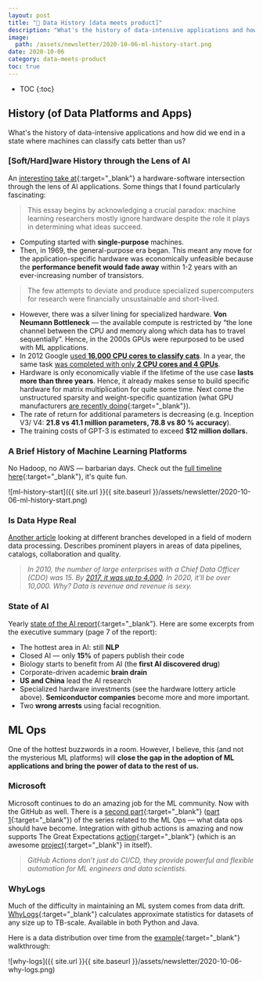 ```yaml
---
layout: post
title: "📜 Data History [data meets product]"
description: "What's the history of data-intensive applications and how did we end in a state where machines can classify cats better than us?"
image:
  path: /assets/newsletter/2020-10-06-ml-history-start.png
date: 2020-10-06
category: data-meets-product
toc: true
---
```

* TOC
{:toc}

## History (of Data Platforms and Apps)

What's the history of data-intensive applications and how did we end in a state where machines can classify cats better than us?

### [Soft/Hard]ware History through the Lens of AI

An [interesting take at](https://hardwarelottery.github.io/){:target="_blank"} a hardware-software intersection through the lens of AI applications. Some things that I found particularly fascinating:

> This essay begins by acknowledging a crucial paradox: machine learning researchers mostly ignore hardware despite the role it plays in determining what ideas succeed.

* Computing started with **single-purpose** machines.
* Then, in 1969, the general-purpose era began. This meant any move for the application-specific hardware was economically unfeasible because the **performance benefit would fade away** within 1-2 years with an ever-increasing number of transistors.

> The few attempts to deviate and produce specialized supercomputers for research were financially unsustainable and short-lived.

* However, there was a silver lining for specialized hardware. **Von Neumann Bottleneck** — the available compute is restricted by “the lone channel between the CPU and memory along which data has to travel sequentially”. Hence, in the 2000s GPUs were repurposed to be used with ML applications.
* In 2012 Google [used **16,000 CPU cores to classify cats**](https://arxiv.org/abs/1112.6209). In a year, the same task [was completed with only **2 CPU cores and 4 GPUs**](http://proceedings.mlr.press/v28/coates13.html).
* Hardware is only economically viable if the lifetime of the use case **lasts more than three years**. Hence, it already makes sense to build specific hardware for matrix multiplication for quite some time. Next come the unstructured sparsity and weight-specific quantization (what GPU manufacturers [are recently doing](https://developer.nvidia.com/blog/nvidia-ampere-architecture-in-depth/){:target="_blank"}).
* The rate of return for additional parameters is decreasing (e.g. Inception V3/ V4: **21.8 vs 41.1 million parameters, 78.8 vs 80 % accuracy**).
* The training costs of GPT-3 is estimated to exceed **$12 million dollars.**

### A Brief History of Machine Learning Platforms

No Hadoop, no AWS — barbarian days. Check out the [full timeline here](https://databaseline.tech/a-brief-history-of-ml-platforms/){:target="_blank"}, it's quite fun.

![ml-history-start]({{ site.url }}{{ site.baseurl }}/assets/newsletter/2020-10-06-ml-history-start.png)

### Is Data Hype Real

[Another article](https://medium.com/northzone/unpacking-the-data-hype-8c3a0ae63564) looking at different branches developed in a field of modern data processing. Describes prominent players in areas of data pipelines, catalogs, collaboration and quality.

> *In 2010, the number of large enterprises with a Chief Data Officer (CDO) was 15. By [2017, it was up to 4,000](https://medium.com/datapace/the-number-of-chief-data-officer-is-rising-but-this-role-is-still-unclear-be6add07315b). In 2020, it’ll be over 10,000. Why? Data is revenue and revenue is sexy.*

### State of AI

Yearly [state of the AI report](https://www.stateof.ai/){:target="_blank"}. Here are some excerpts from the executive summary (page 7 of the report):

* The hottest area in AI: still **NLP**
* Closed AI — only **15%** of papers publish their code
* Biology starts to benefit from AI (the **first AI discovered drug**)
* Corporate-driven academic **brain drain**
* **US and China** lead the AI research
* Specialized hardware investments (see the hardware lottery article above). **Semiconductor companies** become more and more important.
* Two **wrong arrests** using facial recognition.

## ML Ops

One of the hottest buzzwords in a room. However, I believe, this (and not the mysterious ML platforms) will **close the gap in the adoption of ML applications and bring the power of data to the rest of us.**

### Microsoft

Microsoft continues to do an amazing job for the ML community. Now with the GitHub as well. There is a [second part](https://github.blog/2020-10-01-keeping-your-data-pipelines-healthy-with-the-great-expectations-github-action/){:target="_blank"} ([part 1](https://github.blog/2020-06-17-using-github-actions-for-mlops-data-science/){:target="_blank"}) of the series related to the ML Ops — what data ops should have become. Integration with github actions is amazing and now supports The Great Expectations [action](https://github.com/marketplace/actions/great-expectations-data){:target="_blank"} (which is an awesome [project](https://greatexpectations.io/){:target="_blank"} in itself).
> *GitHub Actions don’t just do CI/CD, they provide powerful and flexible automation for ML engineers and data scientists.*

### WhyLogs

Much of the difficulty in maintaining an ML system comes from data drift. [WhyLogs](https://medium.com/whylabs/whylogs-embrace-data-logging-a9449cd121d){:target="_blank"} calculates approximate statistics for datasets of any size up to TB-scale. Available in both Python and Java.

Here is a data distribution over time from the [example](https://www.notion.so/771525fbe58c4151a79e8711a99f0fab){:target="_blank"} walkthrough:

![why-logs]({{ site.url }}{{ site.baseurl }}/assets/newsletter/2020-10-06-why-logs.png)
